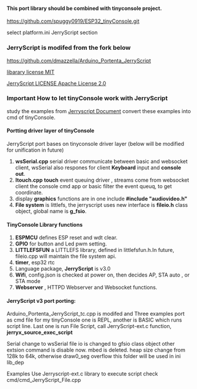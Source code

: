 #### This port library should be combined with tinyconsole project.
https://github.com/spuggy0919/ESP32_tinyConsole.git

select platform.ini JerryScript section

### JerryScript is modifed from the  fork below
https://github.com/dmazzella/Arduino_Portenta_JerryScript

[libarary license MIT](https://github.com/spuggy0919/Arduino_Portenta_JerryScript/blob/main/LICENSE)

[JerryScript LICENSE Apache License 2.0](http://www.apache.org/licenses/LICENSE-2.0)


### Important How to let tinyConsole work with JerryScript 
study the examples from [Jerryscript Document](https://github.com/jerryscript-project/jerryscript/blob/master/docs/03.API-EXAMPLE.md) convert these examples into cmd of tinyConsole.

#### Portting driver layer of tinyConsole
JerryScript port bases on tinyconsole driver layer (below will be modified for unification in future)

1.  **wsSerial.cpp** serial driver communicate between basic and websocket client, wsSerial also respones for client **Keyboard** input and **console out**.
2. **Itouch.cpp** **touch** event queuing driver , streams come from websocket client the console cmd app or basic filter the event queuq, to get coordinate.
3. display **graphics** functions are in one include **#include "audiovideo.h"**
4. **File system** is littlefs, the jerryscript  uses new interface is **fileio.h** class object, global name is **g_fsio**.
   
   	
#### TinyConsole Library functions
1. **ESPMCU** defines ESP reset and wdt clear.
2. **GPIO** for button and Led pwm setting.
3. **LITTLEFSFUN** a LITTLEFS library, defined in littlefsfun.h.In future, fileio.cpp will maintain the file system api. 
4. **timer**, esp32 rtc
5. Language package, **JerryScript** is v3.0
6. **Wifi**, config.json is checked at power on, then decides AP, STA auto , or STA mode
7. **Webserver** , HTTPD Webserver and Websocket functions.
   
#### JerryScript v3 port porting:
Arduino_Portenta_JerryScript_tc.cpp is modifed 
and 
Three examples port as cmd file for my tinyConsole
one is REPL, another is BASIC  which runs script line.
Last one is run File Script, call JerryScript-ext.c function, **jerryx_source_exec_script**

Serial change to wsSerial
file io is changed to gfsio class object
other extsion command is disable now.
mbed is deleted.
heap size change from 128k to 64k, otherwise draw0_seg overflow
this folder will be used in ini lib_dep

Examples
Use Jerryscript-ext.c library to execute script
check cmd/cmd_JerryScript_File.cpp